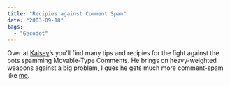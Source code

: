 ```yaml
---
title: "Recipies against Comment Spam"
date: "2003-09-18"
tags:
  - "Gecodet"
---
```


Over at [Kalsey](http://kalsey.com/2003/09/ounce_of_prevention/)’s you’ll find many tips and recipies for the fight against the bots spamming Movable-Type Comments. He brings on heavy-weighted weapons against a big problem, I gues he gets much more comment-spam like [me](http://www.couchblog.de/couchblog/archives/2003/09/comment_spam.php).
